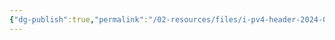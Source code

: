 ```yaml
---
{"dg-publish":true,"permalink":"/02-resources/files/i-pv4-header-2024-07-22-12-57-51-excalidraw/","tags":["excalidraw"]}
---
```

<style> .container {font-family: sans-serif; text-align: center;} .button-wrapper button {z-index: 1;height: 40px; width: 100px; margin: 10px;padding: 5px;} .excalidraw .App-menu_top .buttonList { display: flex;} .excalidraw-wrapper { height: 800px; margin: 50px; position: relative;} :root[dir="ltr"] .excalidraw .layer-ui__wrapper .zen-mode-transition.App-menu_bottom--transition-left {transform: none;} </style><script src="https://cdn.jsdelivr.net/npm/react@17/umd/react.production.min.js"></script><script src="https://cdn.jsdelivr.net/npm/react-dom@17/umd/react-dom.production.min.js"></script><script type="text/javascript" src="https://cdn.jsdelivr.net/npm/@excalidraw/excalidraw@0/dist/excalidraw.production.min.js"></script><div id="IPv4_Header_2024-07-22_1257.51.excalidraw.md"></div><script>(function(){const InitialData={"type":"excalidraw","version":2,"source":"https://github.com/zsviczian/obsidian-excalidraw-plugin/releases/tag/2.2.9","elements":[{"type":"rectangle","version":308,"versionNonce":708708637,"index":"a0","isDeleted":false,"id":"_WY-222-EqsvTaRiDcIk3","fillStyle":"solid","strokeWidth":2,"strokeStyle":"solid","roughness":1,"opacity":100,"angle":0,"x":-1503.7511417082083,"y":-956.5626454168204,"strokeColor":"#1e1e1e","backgroundColor":"transparent","width":2906.7666046857553,"height":1780.9984103761092,"seed":400090067,"groupIds":[],"frameId":null,"roundness":null,"boundElements":[],"updated":1721647274907,"link":null,"locked":false},{"type":"rectangle","version":425,"versionNonce":339868827,"index":"a1","isDeleted":false,"id":"_jS5qc3Qt3RrBcP_QdvAp","fillStyle":"solid","strokeWidth":2,"strokeStyle":"solid","roughness":1,"opacity":100,"angle":0,"x":-1503.7511417082083,"y":-956.5626454168205,"strokeColor":"#1e1e1e","backgroundColor":"transparent","width":457.6708354810607,"height":267.7873504861453,"seed":974656787,"groupIds":[],"frameId":null,"roundness":null,"boundElements":[{"type":"text","id":"vFdUyeX7"}],"updated":1721672922174,"link":null,"locked":false},{"type":"text","version":216,"versionNonce":1985442203,"index":"a2","isDeleted":false,"id":"vFdUyeX7","fillStyle":"solid","strokeWidth":2,"strokeStyle":"solid","roughness":1,"opacity":100,"angle":0,"x":-1333.901739287502,"y":-867.6689701737479,"strokeColor":"#1e1e1e","backgroundColor":"transparent","width":117.97203063964844,"height":90,"seed":1782100029,"groupIds":[],"frameId":null,"roundness":null,"boundElements":[],"updated":1721672937989,"link":null,"locked":false,"fontSize":36,"fontFamily":1,"text":"Version\n4 bits","rawText":"Version\n4 bits","textAlign":"center","verticalAlign":"middle","containerId":"_jS5qc3Qt3RrBcP_QdvAp","originalText":"Version\n4 bits","autoResize":true,"lineHeight":1.25},{"type":"rectangle","version":561,"versionNonce":795575507,"index":"a3","isDeleted":false,"id":"BNF_AstRb-FCRYAkhUjZX","fillStyle":"solid","strokeWidth":2,"strokeStyle":"solid","roughness":1,"opacity":100,"angle":0,"x":-1044.254734486099,"y":-959.5895827599777,"strokeColor":"#1e1e1e","backgroundColor":"transparent","width":459.49640722211,"height":267.7873504861453,"seed":1584798099,"groupIds":[],"frameId":null,"roundness":null,"boundElements":[{"type":"text","id":"3p0uE3RN"}],"updated":1721647274908,"link":null,"locked":false},{"type":"text","version":364,"versionNonce":1569475061,"index":"a4","isDeleted":false,"id":"3p0uE3RN","fillStyle":"solid","strokeWidth":2,"strokeStyle":"solid","roughness":1,"opacity":100,"angle":0,"x":-940.2185822666456,"y":-870.6959075169051,"strokeColor":"#1e1e1e","backgroundColor":"transparent","width":251.42410278320312,"height":90,"seed":2051239731,"groupIds":[],"frameId":null,"roundness":null,"boundElements":[],"updated":1721672951173,"link":null,"locked":false,"fontSize":36,"fontFamily":1,"text":"Header Length\n4 bits","rawText":"Header Length\n4 bits","textAlign":"center","verticalAlign":"middle","containerId":"BNF_AstRb-FCRYAkhUjZX","originalText":"Header Length\n4 bits","autoResize":true,"lineHeight":1.25},{"type":"rectangle","version":465,"versionNonce":217698779,"index":"a5","isDeleted":false,"id":"rMZn2gjtdQlQtz1HYhlks","fillStyle":"solid","strokeWidth":2,"strokeStyle":"solid","roughness":1,"opacity":100,"angle":0,"x":-579.5098085084721,"y":-955.3832669041276,"strokeColor":"#1e1e1e","backgroundColor":"transparent","width":496.007842043096,"height":267.7873504861453,"seed":304706589,"groupIds":[],"frameId":null,"roundness":null,"boundElements":[{"type":"text","id":"spxW9cLp"}],"updated":1721672922175,"link":null,"locked":false},{"type":"text","version":270,"versionNonce":1317972827,"index":"a6","isDeleted":false,"id":"spxW9cLp","fillStyle":"solid","strokeWidth":2,"strokeStyle":"solid","roughness":1,"opacity":100,"angle":0,"x":-470.62792728184604,"y":-866.489591661055,"strokeColor":"#1e1e1e","backgroundColor":"transparent","width":278.24407958984375,"height":90,"seed":813623421,"groupIds":[],"frameId":null,"roundness":null,"boundElements":[],"updated":1721672972764,"link":null,"locked":false,"fontSize":36,"fontFamily":1,"text":"Type of Service\n8 bits","rawText":"Type of Service\n8 bits","textAlign":"center","verticalAlign":"middle","containerId":"rMZn2gjtdQlQtz1HYhlks","originalText":"Type of Service\n8 bits","autoResize":true,"lineHeight":1.25},{"type":"rectangle","version":343,"versionNonce":1886368179,"index":"a9","isDeleted":false,"id":"EQaDhJB55XrkOIz0rg6oS","fillStyle":"solid","strokeWidth":2,"strokeStyle":"solid","roughness":1,"opacity":100,"angle":0,"x":-88.13998468619047,"y":-952.8715529385283,"strokeColor":"#1e1e1e","backgroundColor":"transparent","width":1489.6665406962322,"height":265.3400394427413,"seed":1836632851,"groupIds":[],"frameId":null,"roundness":null,"boundElements":[{"type":"text","id":"jUjuSR4h"}],"updated":1721647274908,"link":null,"locked":false},{"type":"text","version":195,"versionNonce":924117013,"index":"aA","isDeleted":false,"id":"jUjuSR4h","fillStyle":"solid","strokeWidth":2,"strokeStyle":"solid","roughness":1,"opacity":100,"angle":0,"x":539.2252375662225,"y":-865.2015332171577,"strokeColor":"#1e1e1e","backgroundColor":"transparent","width":234.93609619140625,"height":90,"seed":677872221,"groupIds":[],"frameId":null,"roundness":null,"boundElements":[],"updated":1721672978482,"link":null,"locked":false,"fontSize":36,"fontFamily":1,"text":"Total Length\n16 bits","rawText":"Total Length\n16 bits","textAlign":"center","verticalAlign":"middle","containerId":"EQaDhJB55XrkOIz0rg6oS","originalText":"Total Length\n16 bits","autoResize":true,"lineHeight":1.25},{"type":"rectangle","version":263,"versionNonce":630522707,"index":"aB","isDeleted":false,"id":"eNIO9K6zyokOmPqdr_kV0","fillStyle":"solid","strokeWidth":2,"strokeStyle":"solid","roughness":1,"opacity":100,"angle":0,"x":-1498.7267687530461,"y":-690.2472961386873,"strokeColor":"#1e1e1e","backgroundColor":"transparent","width":1415.3074052497582,"height":306.7099487682119,"seed":556877427,"groupIds":[],"frameId":null,"roundness":null,"boundElements":[{"type":"text","id":"mIpFmE20"}],"updated":1721647274908,"link":null,"locked":false},{"type":"text","version":197,"versionNonce":1213586365,"index":"aBV","isDeleted":false,"id":"mIpFmE20","fillStyle":"solid","strokeWidth":2,"strokeStyle":"solid","roughness":1,"opacity":100,"angle":0,"x":-893.5129541286553,"y":-561.8923217545813,"strokeColor":"#1e1e1e","backgroundColor":"transparent","width":204.87977600097656,"height":50,"seed":641723891,"groupIds":[],"frameId":null,"roundness":null,"boundElements":[],"updated":1721647274908,"link":null,"locked":false,"fontSize":20,"fontFamily":1,"text":"Identification number\n16 bits","rawText":"Identification number\n16 bits","textAlign":"center","verticalAlign":"middle","containerId":"eNIO9K6zyokOmPqdr_kV0","originalText":"Identification number\n16 bits","autoResize":true,"lineHeight":1.25},{"type":"rectangle","version":271,"versionNonce":1968474771,"index":"aE","isDeleted":false,"id":"EdlsY75E60FqQdKEcYK8n","fillStyle":"solid","strokeWidth":2,"strokeStyle":"solid","roughness":1,"opacity":50,"angle":0,"x":-80.33513995997328,"y":-690.5893811897356,"strokeColor":"#1e1e1e","backgroundColor":"transparent","width":391.6892084711252,"height":304.2529629583605,"seed":1633381501,"groupIds":[],"frameId":null,"roundness":null,"boundElements":[{"type":"text","id":"VndzRqwa"}],"updated":1721647274908,"link":null,"locked":false},{"type":"text","version":218,"versionNonce":731238525,"index":"aEV","isDeleted":false,"id":"VndzRqwa","fillStyle":"solid","strokeWidth":2,"strokeStyle":"solid","roughness":1,"opacity":50,"angle":0,"x":90.02949143623385,"y":-550.9628997105553,"strokeColor":"#1e1e1e","backgroundColor":"transparent","width":50.95994567871094,"height":25,"seed":779111219,"groupIds":[],"frameId":null,"roundness":null,"boundElements":[],"updated":1721647274908,"link":null,"locked":false,"fontSize":20,"fontFamily":1,"text":"Flags","rawText":"Flags","textAlign":"center","verticalAlign":"middle","containerId":"EdlsY75E60FqQdKEcYK8n","originalText":"Flags","autoResize":true,"lineHeight":1.25},{"type":"rectangle","version":389,"versionNonce":536697885,"index":"aF","isDeleted":false,"id":"9NfoPbN-ddaiyG7tAAyCG","fillStyle":"solid","strokeWidth":2,"strokeStyle":"solid","roughness":1,"opacity":100,"angle":0,"x":312.9063249066676,"y":-687.3819322291154,"strokeColor":"#1e1e1e","backgroundColor":"transparent","width":1086.9059226220656,"height":304.2529629583605,"seed":1569035155,"groupIds":[],"frameId":null,"roundness":null,"boundElements":[{"type":"text","id":"etr6LHPy"}],"updated":1721647274908,"link":null,"locked":false},{"type":"text","version":373,"versionNonce":1785655675,"index":"aG","isDeleted":false,"id":"etr6LHPy","fillStyle":"solid","strokeWidth":2,"strokeStyle":"solid","roughness":1,"opacity":100,"angle":0,"x":708.0932339716067,"y":-580.2554507499351,"strokeColor":"#1e1e1e","backgroundColor":"transparent","width":296.5321044921875,"height":90,"seed":1427267229,"groupIds":[],"frameId":null,"roundness":null,"boundElements":[],"updated":1721672997474,"link":null,"locked":false,"fontSize":36,"fontFamily":1,"text":"Fragment Offset\n13 bits","rawText":"Fragment Offset\n13 bits","textAlign":"center","verticalAlign":"middle","containerId":"9NfoPbN-ddaiyG7tAAyCG","originalText":"Fragment Offset\n13 bits","autoResize":true,"lineHeight":1.25},{"type":"rectangle","version":283,"versionNonce":1573601747,"index":"aH","isDeleted":false,"id":"WDKlYut8Zfj9ggPaAX0cR","fillStyle":"solid","strokeWidth":2,"strokeStyle":"solid","roughness":1,"opacity":100,"angle":0,"x":-77.80409160205659,"y":-687.9074000067286,"strokeColor":"#1e1e1e","backgroundColor":"transparent","width":126.82919464131996,"height":304.2529629583605,"seed":685804893,"groupIds":[],"frameId":null,"roundness":null,"boundElements":[{"type":"text","id":"jvdLeaAS"}],"updated":1721647274908,"link":null,"locked":false},{"type":"text","version":232,"versionNonce":1735069845,"index":"aI","isDeleted":false,"id":"jvdLeaAS","fillStyle":"solid","strokeWidth":2,"strokeStyle":"solid","roughness":1,"opacity":100,"angle":0,"x":-26.773496966943483,"y":-558.2809185275484,"strokeColor":"#1e1e1e","backgroundColor":"transparent","width":24.76800537109375,"height":45,"seed":695920797,"groupIds":[],"frameId":null,"roundness":null,"boundElements":[],"updated":1721672988983,"link":null,"locked":false,"fontSize":36,"fontFamily":1,"text":"0","rawText":"0","textAlign":"center","verticalAlign":"middle","containerId":"WDKlYut8Zfj9ggPaAX0cR","originalText":"0","autoResize":true,"lineHeight":1.25},{"type":"rectangle","version":273,"versionNonce":1093671773,"index":"aJ","isDeleted":false,"id":"BTVDFgXd1JRbEREJ726zV","fillStyle":"solid","strokeWidth":2,"strokeStyle":"solid","roughness":1,"opacity":100,"angle":0,"x":49.323324815313754,"y":-685.0636894685351,"strokeColor":"#1e1e1e","backgroundColor":"transparent","width":132.20240570430477,"height":296.7381831742825,"seed":260259837,"groupIds":[],"frameId":null,"roundness":null,"boundElements":[{"type":"text","id":"peaU81xx"}],"updated":1721647344115,"link":null,"locked":false},{"type":"text","version":228,"versionNonce":1746146587,"index":"aK","isDeleted":false,"id":"peaU81xx","fillStyle":"solid","strokeWidth":2,"strokeStyle":"solid","roughness":1,"opacity":100,"angle":0,"x":101.38451912254426,"y":-581.6945978813939,"strokeColor":"#1e1e1e","backgroundColor":"transparent","width":28.08001708984375,"height":90,"seed":477378653,"groupIds":[],"frameId":null,"roundness":null,"boundElements":[],"updated":1721672991981,"link":null,"locked":false,"fontSize":36,"fontFamily":1,"text":"D\nF","rawText":"D\nF","textAlign":"center","verticalAlign":"middle","containerId":"BTVDFgXd1JRbEREJ726zV","originalText":"D\nF","autoResize":true,"lineHeight":1.25},{"type":"rectangle","version":279,"versionNonce":518859027,"index":"aP","isDeleted":false,"id":"TOjsIPlK3giAGOGJh8hk3","fillStyle":"solid","strokeWidth":2,"strokeStyle":"solid","roughness":1,"opacity":100,"angle":0,"x":184.2114295708343,"y":-688.5070957533067,"strokeColor":"#1e1e1e","backgroundColor":"transparent","width":132.20240570430477,"height":296.7381831742825,"seed":1443938877,"groupIds":[],"frameId":null,"roundness":null,"boundElements":[{"type":"text","id":"hMPVn4mW"}],"updated":1721647274908,"link":null,"locked":false},{"type":"text","version":241,"versionNonce":1716812341,"index":"aQ","isDeleted":false,"id":"hMPVn4mW","fillStyle":"solid","strokeWidth":2,"strokeStyle":"solid","roughness":1,"opacity":100,"angle":0,"x":236.5246304088265,"y":-585.1380041661654,"strokeColor":"#1e1e1e","backgroundColor":"transparent","width":27.576004028320312,"height":90,"seed":848786077,"groupIds":[],"frameId":null,"roundness":null,"boundElements":[],"updated":1721672995049,"link":null,"locked":false,"fontSize":36,"fontFamily":1,"text":"M\nF","rawText":"M\nF","textAlign":"center","verticalAlign":"middle","containerId":"TOjsIPlK3giAGOGJh8hk3","originalText":"M\nF","autoResize":true,"lineHeight":1.25},{"type":"rectangle","version":307,"versionNonce":1210879667,"index":"aV","isDeleted":false,"id":"lVpUvXsIBQ2QOCzh0wQyy","fillStyle":"solid","strokeWidth":2,"strokeStyle":"solid","roughness":1,"opacity":100,"angle":0,"x":-1500.1887081697623,"y":-380.0278160440963,"strokeColor":"#1e1e1e","backgroundColor":"transparent","width":741.4088672171857,"height":295.7909135053041,"seed":376201171,"groupIds":[],"frameId":null,"roundness":null,"boundElements":[{"type":"text","id":"ILP5RCCw"}],"updated":1721647274908,"link":null,"locked":false},{"type":"text","version":195,"versionNonce":1395972827,"index":"aW","isDeleted":false,"id":"ILP5RCCw","fillStyle":"solid","strokeWidth":2,"strokeStyle":"solid","roughness":1,"opacity":100,"angle":0,"x":-1227.3472430059937,"y":-277.13235929144423,"strokeColor":"#1e1e1e","backgroundColor":"transparent","width":195.72593688964844,"height":90,"seed":450669011,"groupIds":[],"frameId":null,"roundness":null,"boundElements":[],"updated":1721672983549,"link":"[[TTL]]","locked":false,"fontSize":36,"fontFamily":1,"text":"📍[[TTL]]\n8 bits","rawText":"[[TTL]]\n8 bits","textAlign":"center","verticalAlign":"middle","containerId":"lVpUvXsIBQ2QOCzh0wQyy","originalText":"📍[[TTL]]\n8 bits","autoResize":true,"lineHeight":1.25},{"type":"rectangle","version":387,"versionNonce":195969107,"index":"aX","isDeleted":false,"id":"gW2sxoht5R8QgK_OkIZ0b","fillStyle":"solid","strokeWidth":2,"strokeStyle":"solid","roughness":1,"opacity":100,"angle":0,"x":-762.2161049485085,"y":-386.4931642319465,"strokeColor":"#1e1e1e","backgroundColor":"transparent","width":671.5378744951472,"height":295.7909135053041,"seed":2008390707,"groupIds":[],"frameId":null,"roundness":null,"boundElements":[{"type":"text","id":"RuGxKeOy"}],"updated":1721647274908,"link":null,"locked":false},{"type":"text","version":284,"versionNonce":345334971,"index":"aY","isDeleted":false,"id":"RuGxKeOy","fillStyle":"solid","strokeWidth":2,"strokeStyle":"solid","roughness":1,"opacity":100,"angle":0,"x":-499.94118625562237,"y":-283.5977074792944,"strokeColor":"#1e1e1e","backgroundColor":"transparent","width":146.988037109375,"height":90,"seed":1371119059,"groupIds":[],"frameId":null,"roundness":null,"boundElements":[],"updated":1721672985049,"link":null,"locked":false,"fontSize":36,"fontFamily":1,"text":"Protocol\n8 bits","rawText":"Protocol\n8 bits","textAlign":"center","verticalAlign":"middle","containerId":"gW2sxoht5R8QgK_OkIZ0b","originalText":"Protocol\n8 bits","autoResize":true,"lineHeight":1.25},{"type":"rectangle","version":276,"versionNonce":55098867,"index":"ad","isDeleted":false,"id":"zMUgsRAQpgEiHicdbo9vZ","fillStyle":"solid","strokeWidth":2,"strokeStyle":"solid","roughness":1,"opacity":100,"angle":0,"x":-83.3286135981707,"y":-383.4398546411695,"strokeColor":"#1e1e1e","backgroundColor":"transparent","width":1490.6743223657113,"height":291.79450070995966,"seed":1616397747,"groupIds":[],"frameId":null,"roundness":null,"boundElements":[{"type":"text","id":"hGFxjd0L"}],"updated":1721647274908,"link":null,"locked":false},{"type":"text","version":194,"versionNonce":1533212629,"index":"ae","isDeleted":false,"id":"hGFxjd0L","fillStyle":"solid","strokeWidth":2,"strokeStyle":"solid","roughness":1,"opacity":100,"angle":0,"x":516.4424922868334,"y":-282.54260428618966,"strokeColor":"#1e1e1e","backgroundColor":"transparent","width":291.1321105957031,"height":90,"seed":1495336285,"groupIds":[],"frameId":null,"roundness":null,"boundElements":[],"updated":1721672999870,"link":null,"locked":false,"fontSize":36,"fontFamily":1,"text":"Header checksum\n16 bits","rawText":"Header checksum\n16 bits","textAlign":"center","verticalAlign":"middle","containerId":"zMUgsRAQpgEiHicdbo9vZ","originalText":"Header checksum\n16 bits","autoResize":true,"lineHeight":1.25},{"type":"rectangle","version":267,"versionNonce":1241679763,"index":"af","isDeleted":false,"id":"bhiHi4_k45mEXyfrqlRCb","fillStyle":"solid","strokeWidth":2,"strokeStyle":"solid","roughness":1,"opacity":100,"angle":0,"x":-1501.1791895293381,"y":-87.7511815315554,"strokeColor":"#1e1e1e","backgroundColor":"transparent","width":2904.8657803897745,"height":257.0569195661394,"seed":1870225149,"groupIds":[],"frameId":null,"roundness":null,"boundElements":[{"type":"text","id":"GnY0NtQR"}],"updated":1721647274908,"link":null,"locked":false},{"type":"text","version":200,"versionNonce":1632598491,"index":"ag","isDeleted":false,"id":"GnY0NtQR","fillStyle":"solid","strokeWidth":2,"strokeStyle":"solid","roughness":1,"opacity":100,"angle":0,"x":-215.64235646335715,"y":-4.2227217484856965,"strokeColor":"#1e1e1e","backgroundColor":"transparent","width":333.7921142578125,"height":90,"seed":256105747,"groupIds":[],"frameId":null,"roundness":null,"boundElements":[],"updated":1721673002400,"link":null,"locked":false,"fontSize":36,"fontFamily":1,"text":"Source IP Address\n32 bits","rawText":"Source IP Address\n32 bits","textAlign":"center","verticalAlign":"middle","containerId":"bhiHi4_k45mEXyfrqlRCb","originalText":"Source IP Address\n32 bits","autoResize":true,"lineHeight":1.25},{"type":"rectangle","version":335,"versionNonce":1444027699,"index":"ah","isDeleted":false,"id":"f1fa1jYgbh56owtqpbdJR","fillStyle":"solid","strokeWidth":2,"strokeStyle":"solid","roughness":1,"opacity":100,"angle":0,"x":-1493.0468665159287,"y":164.7154358994742,"strokeColor":"#1e1e1e","backgroundColor":"transparent","width":2904.8657803897745,"height":257.0569195661394,"seed":320251603,"groupIds":[],"frameId":null,"roundness":null,"boundElements":[{"type":"text","id":"sIpDS0me"}],"updated":1721647274908,"link":null,"locked":false},{"type":"text","version":281,"versionNonce":718604661,"index":"ai","isDeleted":false,"id":"sIpDS0me","fillStyle":"solid","strokeWidth":2,"strokeStyle":"solid","roughness":1,"opacity":100,"angle":0,"x":-250.42205127221337,"y":248.2438956825439,"strokeColor":"#1e1e1e","backgroundColor":"transparent","width":419.61614990234375,"height":90,"seed":2111853683,"groupIds":[],"frameId":null,"roundness":null,"boundElements":[],"updated":1721673005050,"link":null,"locked":false,"fontSize":36,"fontFamily":1,"text":"Destination IP Address\n32 bits","rawText":"Destination IP Address\n32 bits","textAlign":"center","verticalAlign":"middle","containerId":"f1fa1jYgbh56owtqpbdJR","originalText":"Destination IP Address\n32 bits","autoResize":true,"lineHeight":1.25},{"type":"rectangle","version":263,"versionNonce":29935677,"index":"aj","isDeleted":false,"id":"TYG46jhrZgaBeX5YQjjSC","fillStyle":"solid","strokeWidth":2,"strokeStyle":"solid","roughness":1,"opacity":100,"angle":0,"x":-1494.6733311186108,"y":412.59175119539464,"strokeColor":"#1e1e1e","backgroundColor":"transparent","width":2904.8657803897754,"height":422.3077964300862,"seed":1232513523,"groupIds":[],"frameId":null,"roundness":null,"boundElements":[{"type":"text","id":"0khC6kpn"}],"updated":1721647274909,"link":null,"locked":false},{"type":"text","version":203,"versionNonce":1549238357,"index":"ak","isDeleted":false,"id":"0khC6kpn","fillStyle":"solid","strokeWidth":2,"strokeStyle":"solid","roughness":1,"opacity":100,"angle":0,"x":-220.85451563075435,"y":578.7456494104377,"strokeColor":"#1e1e1e","backgroundColor":"transparent","width":357.2281494140625,"height":90,"seed":570279613,"groupIds":[],"frameId":null,"roundness":null,"boundElements":[],"updated":1721673011323,"link":null,"locked":false,"fontSize":36,"fontFamily":1,"text":"Options and Padding\nbis 60 bytes","rawText":"Options and Padding\nbis 60 bytes","textAlign":"center","verticalAlign":"middle","containerId":"TYG46jhrZgaBeX5YQjjSC","originalText":"Options and Padding\nbis 60 bytes","autoResize":true,"lineHeight":1.25}],"appState":{"theme":"dark","viewBackgroundColor":"#ffffff","currentItemStrokeColor":"#1e1e1e","currentItemBackgroundColor":"transparent","currentItemFillStyle":"solid","currentItemStrokeWidth":2,"currentItemStrokeStyle":"solid","currentItemRoughness":1,"currentItemOpacity":100,"currentItemFontFamily":1,"currentItemFontSize":36,"currentItemTextAlign":"left","currentItemStartArrowhead":null,"currentItemEndArrowhead":"arrow","scrollX":2377.8452347963034,"scrollY":1584.3091841196501,"zoom":{"value":0.2999999999999999},"currentItemRoundness":"sharp","gridSize":null,"gridColor":{"Bold":"#C9C9C9FF","Regular":"#EDEDEDFF"},"currentStrokeOptions":null,"previousGridSize":null,"frameRendering":{"enabled":true,"clip":true,"name":true,"outline":true},"objectsSnapModeEnabled":false},"files":{}};InitialData.scrollToContent=true;App=()=>{const e=React.useRef(null),t=React.useRef(null),[n,i]=React.useState({width:void 0,height:void 0});return React.useEffect(()=>{i({width:t.current.getBoundingClientRect().width,height:t.current.getBoundingClientRect().height});const e=()=>{i({width:t.current.getBoundingClientRect().width,height:t.current.getBoundingClientRect().height})};return window.addEventListener("resize",e),()=>window.removeEventListener("resize",e)},[t]),React.createElement(React.Fragment,null,React.createElement("div",{className:"excalidraw-wrapper",ref:t},React.createElement(ExcalidrawLib.Excalidraw,{ref:e,width:n.width,height:n.height,initialData:InitialData,viewModeEnabled:!0,zenModeEnabled:!0,gridModeEnabled:!1})))},excalidrawWrapper=document.getElementById("IPv4_Header_2024-07-22_1257.51.excalidraw.md");ReactDOM.render(React.createElement(App),excalidrawWrapper);})();</script>